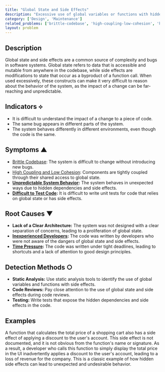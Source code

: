 ```yaml
---
title: "Global State and Side Effects"
description: "Excessive use of global variables or functions with hidden side effects makes it difficult to reason about code behavior."
category: ['Design', 'Maintenance']
related_problems: ['brittle-codebase', 'high-coupling-low-cohesion', 'hidden-side-effects']
layout: problem
---
```


## Description
Global state and side effects are a common source of complexity and bugs in software systems. Global state refers to data that is accessible and mutable from anywhere in the codebase, while side effects are modifications to state that occur as a byproduct of a function call. When used excessively, these constructs can make it very difficult to reason about the behavior of the system, as the impact of a change can be far-reaching and unpredictable.

## Indicators ⟡
- It is difficult to understand the impact of a change to a piece of code.
- The same bug appears in different parts of the system.
- The system behaves differently in different environments, even though the code is the same.

## Symptoms ▲
- [Brittle Codebase](brittle-codebase.md): The system is difficult to change without introducing new bugs.
- [High Coupling and Low Cohesion](high-coupling-low-cohesion.md): Components are tightly coupled through their shared access to global state.
- **[Unpredictable System Behavior](unpredictable-system-behavior.md):** The system behaves in unexpected ways due to hidden dependencies and side effects.
- **[Difficult to Test Code](difficult-to-test-code.md):** It is difficult to write unit tests for code that relies on global state or has side effects.

## Root Causes ▼
- **Lack of a Clear Architecture:** The system was not designed with a clear separation of concerns, leading to a proliferation of global state.
- **[Inexperienced Developers](inexperienced-developers.md):** The code was written by developers who were not aware of the dangers of global state and side effects.
- **[Time Pressure](time-pressure.md):** The code was written under tight deadlines, leading to shortcuts and a lack of attention to good design principles.

## Detection Methods ○
- **Static Analysis:** Use static analysis tools to identify the use of global variables and functions with side effects.
- **Code Reviews:** Pay close attention to the use of global state and side effects during code reviews.
- **Testing:** Write tests that expose the hidden dependencies and side effects in the code.

## Examples
A function that calculates the total price of a shopping cart also has a side effect of applying a discount to the user's account. This side effect is not documented, and it is not obvious from the function's name or signature. As a result, a developer who calls this function to simply display the total price in the UI inadvertently applies a discount to the user's account, leading to a loss of revenue for the company. This is a classic example of how hidden side effects can lead to unexpected and undesirable behavior.